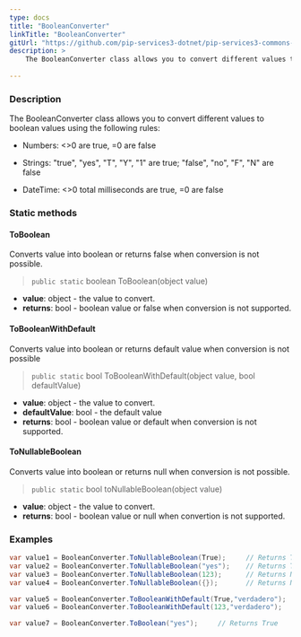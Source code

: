 ```yaml
---
type: docs
title: "BooleanConverter"
linkTitle: "BooleanConverter"
gitUrl: "https://github.com/pip-services3-dotnet/pip-services3-commons-dotnet"
description: > 
    The BooleanConverter class allows you to convert different values to boolean values using extended conversion rules.
    
---
```


### Description    

The BooleanConverter class allows you to convert different values to boolean values using the following rules:

- Numbers: <>0 are true, =0 are false
    
- Strings: "true", "yes", "T", "Y", "1" are true; "false", "no", "F", "N" are false

- DateTime: <>0 total milliseconds are true, =0 are false


### Static methods

#### ToBoolean
Converts value into boolean or returns false when conversion is not possible.

> `public static` boolean ToBoolean(object value)

- **value**: object - the value to convert.
- **returns**: bool - boolean value or false when conversion is not supported.

#### ToBooleanWithDefault
Converts value into boolean or returns default value when conversion is not possible

> `public static` bool ToBooleanWithDefault(object value, bool defaultValue)

- **value**: object - the value to convert.
- **defaultValue**: bool - the default value
- **returns**: bool - boolean value or default when conversion is not supported.


#### ToNullableBoolean
Converts value into boolean or returns null when conversion is not possible.

> `public static` bool toNullableBoolean(object value)

- **value**: object - the value to convert.
- **returns**: bool - boolean value or null when convertion is not supported.

### Examples

```cs
var value1 = BooleanConverter.ToNullableBoolean(True);     // Returns True
var value2 = BooleanConverter.ToNullableBoolean("yes");    // Returns True
var value3 = BooleanConverter.ToNullableBoolean(123);      // Returns None
var value4 = BooleanConverter.ToNullableBoolean({});       // Returns None

var value5 = BooleanConverter.ToBooleanWithDefault(True,"verdadero");     // Returns True
var value6 = BooleanConverter.ToBooleanWithDefault(123,"verdadero");      // Returns verdadero

var value7 = BooleanConverter.ToBoolean("yes");     // Returns True

```
